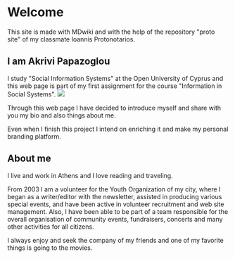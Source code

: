 # Welcome
This site is made with MDwiki and with the help of the repository "proto site" of my classmate Ioannis Protonotarios.

## I am Akrivi Papazoglou
 I study "Social Information Systems" at the Open University of Cyprus and this web page is part of my first assignment for the course "Information in Social Systems".  ![](https://scontent-frt3-1.xx.fbcdn.net/hphotos-xaf1/v/t1.0-9/536428_487513597948094_1416612372_n.jpg?oh=7be7e9386fa0c41d78417746eeee8908&oe=56CD810C)

 Through this web page I have decided to introduce myself and share with you my bio and also things about me.

 Even when I finish this project I intend on enriching it and make my personal branding platform.


## About me 
I live and work in Athens and I love reading and traveling.

From 2003 I am a volunteer for the Youth Organization of my city, where I began as a writer/editor with the newsletter, assisted in producing various special events, and have been active in volunteer recruitment and web site management.
Also, I have been able to be part of a team responsible for the overall organisation of community events, fundraisers, concerts and many other activities for all citizens.

I always enjoy and seek the company of my friends and one of my favorite things is going to the movies. 
